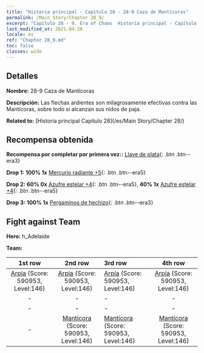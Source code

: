 ```yaml
---
title: "Historia principal - Capítulo 28 - 28-9 Caza de Mantícoras"
permalink: /Main Story/Chapter 28_9/
excerpt: "Capítulo 28 - 9. Era of Chaos  Historia principal - Capítulo 28_9. 28-9 Caza de Mantícoras"
last_modified_at: 2021-04-28
locale: es
ref: "Chapter 28_9.md"
toc: false
classes: wide
---
```


## Detalles

 **Nombre:** 28-9 Caza de Mantícoras

 **Descripción:** Las flechas ardientes son milagrosamente efectivas contra las Mantícoras, sobre todo si alcanzan sus nidos de paja.

 **Related to:** [Historia principal Capítulo 28](/es/Main Story/Chapter 28/)

## Recompensa obtenida

 **Recompensa por completar por primera vez::** [Llave de plata](/ItemsES/con_693/){: .btn .btn--era3}

 **Drop 1:** **100% 1x** [Mercurio radiante +5](/ItemsES/mat_98/){: .btn .btn--era5}

 **Drop 2:** **60% 0x** [Azufre estelar +4](/ItemsES/mat_92/){: .btn .btn--era5}, **40% 1x** [Azufre estelar +4](/ItemsES/mat_92/){: .btn .btn--era5}

 **Drop 3:** **100% 1x** [Pergaminos de hechizo](/ItemsES/con_694/){: .btn .btn--era3}


## Fight against Team
 **Hero:** h_Adelaide

 **Team:**


  | 1st row | 2nd row | 3rd row | 4th row |
  |:----:|:----:|:----|:----:|
  | [Arpía](/es/units/Harpy/) (Score: 590953, Level:146)  | [Arpía](/es/units/Harpy/) (Score: 590953, Level:146)  | [Arpía](/es/units/Harpy/) (Score: 590953, Level:146)  | [Arpía](/es/units/Harpy/) (Score: 590953, Level:146)  |
  | - | - | - | - |
  | - | - | - | - |
  | - | [Mantícora](/es/units/Manticore/) (Score: 590953, Level:146)  | [Mantícora](/es/units/Manticore/) (Score: 590953, Level:146)  | [Mantícora](/es/units/Manticore/) (Score: 590953, Level:146)  |


